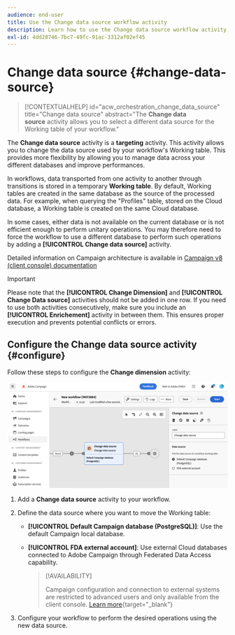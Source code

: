 ```yaml
---
audience: end-user
title: Use the Change data source workflow activity
description: Learn how to use the Change data source workflow activity
exl-id: 4dd28746-7bc7-49fc-91ac-3312af02ef45
---
```

# Change data source {#change-data-source}

>[!CONTEXTUALHELP]
>id="acw_orchestration_change_data_source"
>title="Change data source"
>abstract="The **Change data source** activity allows you to select a different data source for the Working table of your workflow."

The **Change data source** activity is a **targeting** activity. This activity allows you to change the data source used by your workflow's Working table. This provides more flexibility by allowing you to manage data across your different databases and improve performances.

In workflows, data transported from one activity to another through transitions is stored in a temporary **Working table**. By default, Working tables are created in the same database as the source of the processed data. For example, when querying the "Profiles" table, stored on the Cloud database, a Working table is created on the same Cloud database.

In some cases, either data is not available on the current database or is not efficient enough to perform unitary operations. You may therefore need to force the workflow to use a different database to perform such operations by adding a **[!UICONTROL Change data source]** activity.

Detailed information on Campaign architecture is available in [Campaign v8 (client console) documentation](https://experienceleague.adobe.com/docs/campaign/campaign-v8/config/architecture/architecture.html)

>[!IMPORTANT]
>
>Please note that the **[!UICONTROL Change Dimension]** and **[!UICONTROL Change Data source]** activities should not be added in one row. If you need to use both activities consecutively, make sure you include an **[!UICONTROL Enrichement]** activity in between them. This ensures proper execution and prevents potential conflicts or errors.

<!--

Let's say you want to send to your  VIP customers a unique offer code that they can redeem on your online store. To do this, you need to:

1. Query VIP customers on the "Profiles" table located on the Cloud database,
1. Retrieve an offer code for each targeted profile through API calls,
1. Update each profile with the assigned offer code,
1. Send an email to the profiles with their offer code.

In this situation, it is recommended to execute the offer code assignment operation on the local database, which is better suited for unitary operations. To do this, you need to add a **[!UICONTROL Change data source]** activity before the operation in order to execute it on the Campaign local database.

Before executing the operation, the working table is copied to the local database so that the operation can run there. Once done, the system detects that the profiles that we want to update are on another location. The data is therefore automatically copied back to the Cloud database where the "Profiles" table is located.
-->

## Configure the Change data source activity {#configure}

Follow these steps to configure the **Change dimension** activity:

![](../assets/workflow-change-data-source-add.png)

1. Add a **Change data source** activity to your workflow.

1. Define the data source where you want to move the Working table:

   * **[!UICONTROL Default Campaign database (PostgreSQL)]**: Use the default Campaign local database.
   * **[!UICONTROL FDA external account]**: Use external Cloud databases connected to Adobe Campaign through Federated Data Access capability.

      >[!AVAILABILITY]
      >
      >Campaign configuration and connection to external systems are restricted to advanced users and only available from the client console. [Learn more](https://experienceleague.adobe.com/docs/campaign/campaign-v8/connect/fda.html){target="_blank"}

1. Configure your workflow to perform the desired operations using the new data source.

<!--
## Example {#example}

The workflow belows illustrates the use case detailed earlier, i.e. sending VIP customers offer codes that they can redeem on our online store.

-->
